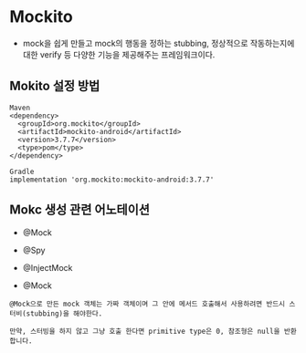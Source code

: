 Mockito
===

+ mock을 쉽게 만들고 mock의 행동을 정하는 stubbing, 정상적으로 작동하는지에 대한 verify 등 다양한 기능을 제공해주는 프레임워크이다.


Mokito 설정 방법
---

```
Maven
<dependency>
  <groupId>org.mockito</groupId>
  <artifactId>mockito-android</artifactId>
  <version>3.7.7</version>
  <type>pom</type>
</dependency>

Gradle
implementation 'org.mockito:mockito-android:3.7.7'

```

Mokc 생성 관련 어노테이션
---

+ @Mock
+ @Spy
+ @InjectMock

+ @Mock

```
@Mock으로 만든 mock 객체는 가짜 객체이며 그 안에 메서드 호출해서 사용하려면 반드시 스터비(stubbing)을 해야한다.

만약, 스터빙을 하지 않고 그냥 호출 한다면 primitive type은 0, 참조형은 null을 반환합니다.
```
